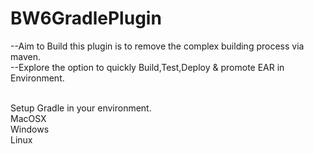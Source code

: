 # BW6GradlePlugin
--Aim to Build this plugin is to remove the complex building process via maven.<br>
--Explore the option to quickly Build,Test,Deploy & promote EAR in Environment.


<br>Setup Gradle in your environment.</br>
MacOSX<br>
Windows<br>
Linux<br>
